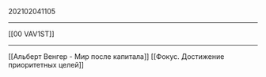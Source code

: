202102041105
***
[[00 VAV1ST]]
***
[[Альберт Венгер - Мир после капитала]]
[[Фокус. Достижение приоритетных целей]]